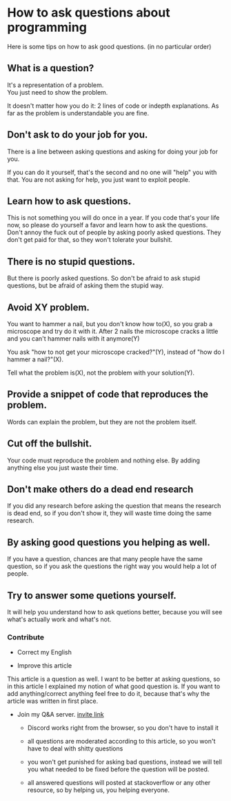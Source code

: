 # How to ask questions about programming

Here is some tips on how to ask good questions.
(in no particular order)

## What is a question?

It's a representation of a problem.  
You just need to show the problem.

It doesn't matter how you do it:
2 lines of code or indepth explanations.
As far as the problem is understandable you are fine.

## Don't ask to do your job for you.

There is a line between asking questions
and asking for doing your job for you.

If you can do it yourself, that's the second and no one will "help" you with that.
You are not asking for help, you just want to exploit people.

## Learn how to ask questions.

This is not something you will do once in a year.
If you code that's your life now, so please do yourself a favor 
and learn how to ask the questions.
Don't annoy the fuck out of people by asking poorly asked questions.
They don't get paid for that, so they won't tolerate your bullshit.

## There is no stupid questions.

But there is poorly asked questions.
So don't be afraid to ask stupid questions,
but be afraid of asking them the stupid way.


## Avoid XY problem.

You want to hammer a nail, but you don't know how to(X),
so you grab a microscope and try do it with it.
After 2 nails the microscope cracks a little and you can't hammer
nails with it anymore(Y)

You ask "how to not get your microscope cracked?"(Y),
instead of "how do I hammer a nail?"(X).

Tell what the problem is(X), not the problem with your solution(Y).

## Provide a snippet of code that reproduces the problem.

Words can explain the problem, but they are not the problem itself.

## Cut off the bullshit.

Your code must reproduce the problem and nothing else.
By adding anything else you just waste their time.


## Don't make others do a dead end research

If you did any research before asking the question
that means the research is dead end,
so if you don't show it, 
they will waste time doing the same research.


## By asking good questions you helping as well.

If you have a question, chances are that many people have the same question,
so if you ask the questions the right way you would help a lot of people.


## Try to answer some quetions yourself.

It will help you understand how to ask quetions better,
because you will see what's actually work and what's not.

### Contribute

* Correct my English

* Improve this article

This article is a question as well.
I want to be better at asking questions,
so in this article I explained my notion of what good question is.
If you want to add anything/correct anything feel free to do it,
because that's why the article was written in first place.

* Join my Q&A server.
[invite link](https://discord.gg/7yCeRbr)

  * Discord works right from the browser, so you don't have to install it

  * all questions are moderated according to this article,
  so you won't have to deal with shitty questions

  * you won't get punished for asking bad questions,
  instead we will tell you what needed to be fixed before the question will be posted.

  * all answered questions will posted at stackoverflow or any other resource,
  so by helping us, you helping everyone.